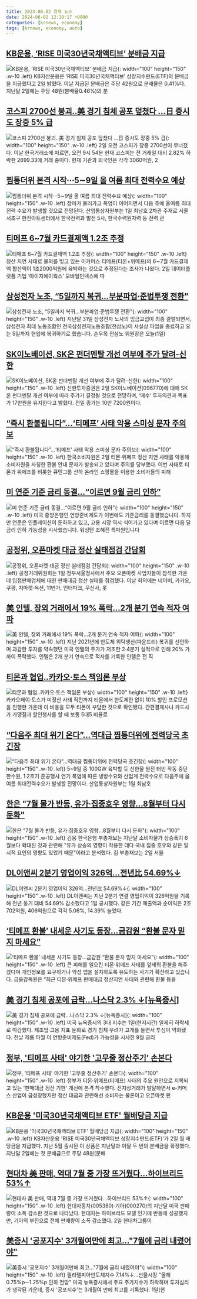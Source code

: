 ```yaml
---
title: 2024.08.02 경제 뉴스
date: 2024-08-02 12:10:17 +0900
categories: [krnews, economy]
tags: [krnews, economy, auto]
---
```

## [KB운용, ‘RISE 미국30년국채액티브’ 분배금 지급](https://n.news.naver.com/mnews/article/009/0005344347)

![KB운용, ‘RISE 미국30년국채액티브’ 분배금 지급](https://mimgnews.pstatic.net/image/origin/009/2024/08/02/5344347.jpg?type=nf220_150){: width="100" height="150" .w-10 .left}
KB자산운용은 ‘RISE 미국30년국채액티브’ 상장지수펀드(ETF)의 분배금을 지급했다고 2일 밝혔다. 이날 지급된 분배금은 주당 42원으로 분배율은 0.41%다. 지난달 2일에는 주당 48원(분배율0.46%)의 분

## [코스피 2700선 붕괴..美 경기 침체 공포 덮쳤다 ...日 증시도 장중 5% 급](https://n.news.naver.com/mnews/article/023/0003850099)

![코스피 2700선 붕괴..美 경기 침체 공포 덮쳤다 ...日 증시도 장중 5% 급](https://mimgnews.pstatic.net/image/origin/023/2024/08/02/3850099.jpg?type=nf220_150){: width="100" height="150" .w-10 .left}
2일 오전 코스피가 장중 2700선이 무너졌다. 이날 한국거래소에 따르면, 오전 9시 54분 현재 코스피는 전 거래일 대비 2.82% 하락한 2699.33에 거래 중이다. 현재 기관과 외국인은 각각 3060억원, 2

## [찜통더위 본격 시작···5∼9일 올 여름 최대 전력수요 예상](https://n.news.naver.com/mnews/article/032/0003312241)

![찜통더위 본격 시작···5∼9일 올 여름 최대 전력수요 예상](https://mimgnews.pstatic.net/image/origin/032/2024/08/01/3312241.jpg?type=nf220_150){: width="100" height="150" .w-10 .left}
장마가 물러가고 폭염이 이어지면서 다음 주에 올여름 최대 전력 수요가 발생할 것으로 전망된다. 산업통상자원부는 1일 최남호 2차관 주재로 서울 서초구 한전아트센터에서 한국전력과 발전 5사, 한국수력원자력 등 전력 관

## [티메프 6~7월 카드결제액 1.2조 추정](https://n.news.naver.com/mnews/article/018/0005803291)

![티메프 6~7월 카드결제액 1.2조 추정](https://mimgnews.pstatic.net/image/origin/018/2024/08/02/5803291.jpg?type=nf220_150){: width="100" height="150" .w-10 .left}
정산 지연 사태로 물의를 빚고 있는 이커머스 티메프(티몬+위메프)의 6∼7월 카드결제액 합산액이 1조2000억원에 육박하는 것으로 추정된다는 조사가 나왔다. 2일 데이터플랫폼 기업 ‘아이지에이웍스’ 모바일인덱스에 따

## [삼성전자 노조, “5일까지 복귀…부분파업·준법투쟁 전환”](https://n.news.naver.com/mnews/article/056/0011773632)

![삼성전자 노조, “5일까지 복귀…부분파업·준법투쟁 전환”](https://mimgnews.pstatic.net/image/origin/056/2024/08/01/11773632.jpg?type=nf220_150){: width="100" height="150" .w-10 .left}
지난달 31일 삼성전자 노사의 임금교섭이 최종 결렬되면서, 삼성전자 최대 노동조합인 전국삼성전자노동조합(전삼노)이 사실상 파업을 종료하고 오는 5일까지 현업에 복귀하기로 했습니다. 손우목 전삼노 위원장은 오늘(1일)

## [SK이노베이션, SK온 펀더멘탈 개선 여부에 주가 달려-신한](https://n.news.naver.com/mnews/article/018/0005803165)

![SK이노베이션, SK온 펀더멘탈 개선 여부에 주가 달려-신한](https://mimgnews.pstatic.net/image/origin/018/2024/08/02/5803165.jpg?type=nf220_150){: width="100" height="150" .w-10 .left}
신한투자증권은 2일 SK이노베이션(096770)에 대해 SK온 펀더멘탈 개선 여부에 따라 주가가 결정될 것으로 전망하며, ‘매수’ 투자의견과 목표가 17만원을 유지한다고 밝혔다. 전일 종가는 10만 7200원이다.

## [“즉시 환불됩니다”…‘티메프’ 사태 악용 스미싱 문자 주의보](https://n.news.naver.com/mnews/article/005/0001715245)

![“즉시 환불됩니다”…‘티메프’ 사태 악용 스미싱 문자 주의보](https://mimgnews.pstatic.net/image/origin/005/2024/08/02/1715245.jpg?type=nf220_150){: width="100" height="150" .w-10 .left}
한국소비자원은 2일 티몬·위메프 정산 지연 사태를 악용해 소비자원을 사칭한 환불 안내 문자가 발송되고 있다며 주의를 당부했다. 이번 사태로 티몬과 위메프를 비롯한 큐텐그룹 산하 온라인 쇼핑몰을 이용한 소비자들의 피해

## [미 연준 기준 금리 동결…“이르면 9월 금리 인하”](https://n.news.naver.com/mnews/article/056/0011773367)

![미 연준 기준 금리 동결…“이르면 9월 금리 인하”](https://mimgnews.pstatic.net/image/origin/056/2024/08/01/11773367.jpg?type=nf220_150){: width="100" height="150" .w-10 .left}
미국 중앙은행인 연방준비제도가 이번에도 기준금리를 동결했습니다. 하지만 연준은 인플레이션이 둔화하고 있고, 고용 시장 역시 식어가고 있다며 이르면 다음 달 금리 인하 가능성을 시사했습니다. 워싱턴 조혜진 특파원입니다

## [공정위, 오픈마켓 대금 정산 실태점검 간담회](https://n.news.naver.com/mnews/article/030/0003228549)

![공정위, 오픈마켓 대금 정산 실태점검 간담회](https://mimgnews.pstatic.net/image/origin/030/2024/08/01/3228549.jpg?type=nf220_150){: width="100" height="150" .w-10 .left}
공정거래위원회는 1일 정부서울청사에서 주요 오픈마켓 사업자들이 참석한 가운데 입점판매업체에 대한 판매대금 정산 실태를 점검했다. 이날 회의에는 네이버, 카카오, 쿠팡, 지마켓·옥션, 11번가, 인터파크, 무신사, 롯

## [美 인텔, 장외 거래에서 19% 폭락...2개 분기 연속 적자 여파](https://n.news.naver.com/mnews/article/014/0005222413)

![美 인텔, 장외 거래에서 19% 폭락...2개 분기 연속 적자 여파](https://mimgnews.pstatic.net/image/origin/014/2024/08/02/5222413.jpg?type=nf220_150){: width="100" height="150" .w-10 .left}
지난 2021년에 반도체 위탁생산(파운드리) 복귀를 선언하며 과감한 투자를 약속했던 미국 인텔의 주가가 저조한 2·4분기 실적으로 인해 20% 가까이 폭락했다. 인텔은 2개 분기 연속으로 적자를 기록한 인텔은 전 직

## [티몬과 협업..카카오·토스 책임론 부상](https://n.news.naver.com/mnews/article/008/0005072050)

![티몬과 협업..카카오·토스 책임론 부상](https://mimgnews.pstatic.net/image/origin/008/2024/08/02/5072050.jpg?type=nf220_150){: width="100" height="150" .w-10 .left}
카카오페이·토스가 미정산 사태 직전까지 티몬에서 한도제한 없이 10% 할인 프로모션을 진행한 가운데 이 비용을 모두 티몬이 부담한 것으로 확인됐다. 간편결제사나 카드사가 가맹점과 할인행사를 할 때 보통 5대5 비율로

## [“다음주 최대 위기 온다”…역대급 찜통더위에 전력당국 초긴장](https://n.news.naver.com/mnews/article/009/0005344256)

![“다음주 최대 위기 온다”…역대급 찜통더위에 전력당국 초긴장](https://mimgnews.pstatic.net/image/origin/009/2024/08/02/5344256.jpg?type=nf220_150){: width="100" height="150" .w-10 .left}
5~9일 중 100GW 육박할 듯 신한울 원전 터빈 작동 중단 한수원, 1·2호기 준공행사 연기 폭염에 따른 냉방수요와 산업계 전력수요로 다음주에 올여름 최대전력수요가 발생할 전망이다. 산업통상자원부는 1일 최남호

## [한은 "7월 물가 반등, 유가·집중호우 영향…8월부터 다시 둔화"](https://n.news.naver.com/mnews/article/421/0007704755)

![한은 "7월 물가 반등, 유가·집중호우 영향…8월부터 다시 둔화"](https://mimgnews.pstatic.net/image/origin/421/2024/08/02/7704755.jpg?type=nf220_150){: width="100" height="150" .w-10 .left}
김웅 한국은행 부총재보는 지난달 소비자물가 상승폭이 6월보다 확대된 것과 관련해 "유가 상승의 영향이 작용한 데다 국내 집중 호우와 같은 일시적 요인의 영향도 있었기 때문"이라고 분석했다. 김 부총재보는 2일 서울

## [DL이앤씨 2분기 영업이익 326억…전년比 54.69%↓](https://n.news.naver.com/mnews/article/018/0005802387)

![DL이앤씨 2분기 영업이익 326억…전년比 54.69%↓](https://mimgnews.pstatic.net/image/origin/018/2024/08/01/5802387.jpg?type=nf220_150){: width="100" height="150" .w-10 .left}
DL이앤씨는 지난 2분기 연결 영업이익이 326억원을 기록해 전년 동기 대비 54.69% 감소했다고 1일 공시했다. 같은 기간 매출액과 순이익은 2조702억원, 406억원으로 각각 5.06%, 14.39% 늘었다.

## [‘티메프 환불’ 내세운 사기도 등장…금감원 “환불 문자 믿지 마세요”](https://n.news.naver.com/mnews/article/056/0011773918)

![‘티메프 환불’ 내세운 사기도 등장…금감원 “환불 문자 믿지 마세요”](https://mimgnews.pstatic.net/image/origin/056/2024/08/02/11773918.jpg?type=nf220_150){: width="100" height="150" .w-10 .left}
큰 피해를 일으킨 티몬·위메프 사태를 앞세워 환불을 해주겠다며 개인정보를 요구하거나 악성 앱을 설치하도록 유도하는 사기가 확산하고 있습니다. 금융감독원은 “최근 티몬·위메프 판매대금 정산지연 사태와 관련해 환불 등을

## [美 경기 침체 공포에 급락…나스닥 2.3% ↓[뉴욕증시]](https://n.news.naver.com/mnews/article/277/0005454143)

![美 경기 침체 공포에 급락…나스닥 2.3% ↓[뉴욕증시]](https://mimgnews.pstatic.net/image/origin/277/2024/08/02/5454143.jpg?type=nf220_150){: width="100" height="150" .w-10 .left}
미국 뉴욕증시의 3대 지수는 1일(현지시간) 일제히 하락세로 마감했다. 제조업·고용 지표 둔화로 경기 침체 우려가 고개를 들면서 투심이 악화됐다. 전날 제롬 파월 미 연방준비제도(Fed)가 가능성을 시사한 9월 금리

## [정부, '티메프 사태' 야기한 '고무줄 정산주기' 손본다](https://n.news.naver.com/mnews/article/008/0005071830)

![정부, '티메프 사태' 야기한 '고무줄 정산주기' 손본다](https://mimgnews.pstatic.net/image/origin/008/2024/08/01/5071830.jpg?type=nf220_150){: width="100" height="150" .w-10 .left}
정부가 티몬·위메프(티메프) 사태의 주요 원인으로 지목되고 있는 '판매대금 정산 기한' 개선에 본격 착수했다. 전자상거래가 발달하면서 e-커머스 산업이 급성장했지만 정산 대금과 관련해선 소비자는 물론이고 오픈마켓 판

## [KB운용 '미국30년국채액티브 ETF' 월배당금 지급](https://n.news.naver.com/mnews/article/003/0012704872)

![KB운용 '미국30년국채액티브 ETF' 월배당금 지급](https://mimgnews.pstatic.net/image/origin/003/2024/08/02/12704872.jpg?type=nf220_150){: width="100" height="150" .w-10 .left}
KB자산운용 'RISE 미국30년국채액티브 상장지수펀드(ETF)'가 2일 월 배당금을 지급했다. 지난 5월 출시된 이 상품은 지난달과 이달 두 번의 분배금을 확정했다. 지난달 2일에는 첫 분배금으로 주당 48원(분배

## [현대차 美 판매, 역대 7월 중 가장 뜨거웠다…하이브리드 53%↑](https://n.news.naver.com/mnews/article/421/0007705039)

![현대차 美 판매, 역대 7월 중 가장 뜨거웠다…하이브리드 53%↑](https://mimgnews.pstatic.net/image/origin/421/2024/08/02/7705039.jpg?type=nf220_150){: width="100" height="150" .w-10 .left}
현대자동차(005380)·기아(000270)의 지난달 미국 판매량이 소폭 감소한 것으로 나타났다. 현대차는 하이브리드 모델 인기에 반등에 성공했지만, 기아의 부진으로 전체 판매량이 소폭 감소했다. 2일 현대차그룹이

## [美증시 '공포지수' 3개월여만에 최고…"7월에 금리 내렸어야"](https://n.news.naver.com/mnews/article/001/0014848964)

![美증시 '공포지수' 3개월여만에 최고…"7월에 금리 내렸어야"](https://mimgnews.pstatic.net/image/origin/001/2024/08/02/14848964.jpg?type=nf220_150){: width="100" height="150" .w-10 .left}
필라델피아반도체지수 7.14%↓…선물시장 "올해 0.75%p∼1.25%p 인하 전망" 미국 뉴욕증시에서 주요 주가지수가 하락하며 투자심리가 냉각된 가운데, 증시 '공포지수'는 3개월여 만에 최고를 기록했다. 1일(현

